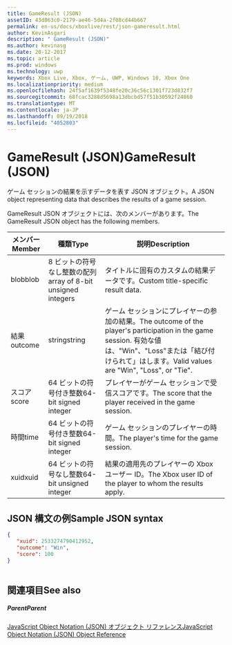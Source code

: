 ```yaml
---
title: GameResult (JSON)
assetID: 43d863c0-2179-ae46-5d4a-2f08cd44b667
permalink: en-us/docs/xboxlive/rest/json-gameresult.html
author: KevinAsgari
description: " GameResult (JSON)"
ms.author: kevinasg
ms.date: 20-12-2017
ms.topic: article
ms.prod: windows
ms.technology: uwp
keywords: Xbox Live, Xbox, ゲーム, UWP, Windows 10, Xbox One
ms.localizationpriority: medium
ms.openlocfilehash: 24f5af1639f5348fe20c36c56c1301f723d832f7
ms.sourcegitcommit: 68fcac3288d5698a13dbcbd57f51b30592f24860
ms.translationtype: MT
ms.contentlocale: ja-JP
ms.lasthandoff: 09/19/2018
ms.locfileid: "4052803"
---
```

# <a name="gameresult-json"></a><span data-ttu-id="0c7ea-104">GameResult (JSON)</span><span class="sxs-lookup"><span data-stu-id="0c7ea-104">GameResult (JSON)</span></span>
<span data-ttu-id="0c7ea-105">ゲーム セッションの結果を示すデータを表す JSON オブジェクト。</span><span class="sxs-lookup"><span data-stu-id="0c7ea-105">A JSON object representing data that describes the results of a game session.</span></span> 
<a id="ID4EN"></a>

  
 
<span data-ttu-id="0c7ea-106">GameResult JSON オブジェクトには、次のメンバーがあります。</span><span class="sxs-lookup"><span data-stu-id="0c7ea-106">The GameResult JSON object has the following members.</span></span>
 
| <span data-ttu-id="0c7ea-107">メンバー</span><span class="sxs-lookup"><span data-stu-id="0c7ea-107">Member</span></span>| <span data-ttu-id="0c7ea-108">種類</span><span class="sxs-lookup"><span data-stu-id="0c7ea-108">Type</span></span>| <span data-ttu-id="0c7ea-109">説明</span><span class="sxs-lookup"><span data-stu-id="0c7ea-109">Description</span></span>| 
| --- | --- | --- | 
| <span data-ttu-id="0c7ea-110">blob</span><span class="sxs-lookup"><span data-stu-id="0c7ea-110">blob</span></span>| <span data-ttu-id="0c7ea-111">8 ビットの符号なし整数の配列</span><span class="sxs-lookup"><span data-stu-id="0c7ea-111">array of 8-bit unsigned integers</span></span>| <span data-ttu-id="0c7ea-112">タイトルに固有のカスタムの結果データです。</span><span class="sxs-lookup"><span data-stu-id="0c7ea-112">Custom title-specific result data.</span></span>| 
| <span data-ttu-id="0c7ea-113">結果</span><span class="sxs-lookup"><span data-stu-id="0c7ea-113">outcome</span></span>| <span data-ttu-id="0c7ea-114">string</span><span class="sxs-lookup"><span data-stu-id="0c7ea-114">string</span></span>| <span data-ttu-id="0c7ea-115">ゲーム セッションにプレイヤーの参加の結果。</span><span class="sxs-lookup"><span data-stu-id="0c7ea-115">The outcome of the player's participation in the game session.</span></span> <span data-ttu-id="0c7ea-116">有効な値は、"Win"、"Loss"または「結び付けられて」はします。</span><span class="sxs-lookup"><span data-stu-id="0c7ea-116">Valid values are "Win", "Loss", or "Tie".</span></span> | 
| <span data-ttu-id="0c7ea-117">スコア</span><span class="sxs-lookup"><span data-stu-id="0c7ea-117">score</span></span>| <span data-ttu-id="0c7ea-118">64 ビットの符号付き整数</span><span class="sxs-lookup"><span data-stu-id="0c7ea-118">64-bit signed integer</span></span>| <span data-ttu-id="0c7ea-119">プレイヤーがゲーム セッションで受信スコアです。</span><span class="sxs-lookup"><span data-stu-id="0c7ea-119">The score that the player received in the game session.</span></span>| 
| <span data-ttu-id="0c7ea-120">時間</span><span class="sxs-lookup"><span data-stu-id="0c7ea-120">time</span></span>| <span data-ttu-id="0c7ea-121">64 ビットの符号付き整数</span><span class="sxs-lookup"><span data-stu-id="0c7ea-121">64-bit signed integer</span></span>| <span data-ttu-id="0c7ea-122">ゲーム セッションのプレイヤーの時間。</span><span class="sxs-lookup"><span data-stu-id="0c7ea-122">The player's time for the game session.</span></span>| 
| <span data-ttu-id="0c7ea-123">xuid</span><span class="sxs-lookup"><span data-stu-id="0c7ea-123">xuid</span></span>| <span data-ttu-id="0c7ea-124">64 ビットの符号なし整数</span><span class="sxs-lookup"><span data-stu-id="0c7ea-124">64-bit unsigned integer</span></span>| <span data-ttu-id="0c7ea-125">結果の適用先のプレイヤーの Xbox ユーザー ID。</span><span class="sxs-lookup"><span data-stu-id="0c7ea-125">The Xbox user ID of the player to whom the results apply.</span></span>| 
  
<a id="ID4EPC"></a>

 
## <a name="sample-json-syntax"></a><span data-ttu-id="0c7ea-126">JSON 構文の例</span><span class="sxs-lookup"><span data-stu-id="0c7ea-126">Sample JSON syntax</span></span>
 

```json
{
   "xuid": 2533274790412952,
   "outcome": "Win",
   "score": 100
}
    
```

  
<a id="ID4EYC"></a>

 
## <a name="see-also"></a><span data-ttu-id="0c7ea-127">関連項目</span><span class="sxs-lookup"><span data-stu-id="0c7ea-127">See also</span></span>
 
<a id="ID4E1C"></a>

 
##### <a name="parent"></a><span data-ttu-id="0c7ea-128">Parent</span><span class="sxs-lookup"><span data-stu-id="0c7ea-128">Parent</span></span> 

[<span data-ttu-id="0c7ea-129">JavaScript Object Notation (JSON) オブジェクト リファレンス</span><span class="sxs-lookup"><span data-stu-id="0c7ea-129">JavaScript Object Notation (JSON) Object Reference</span></span>](atoc-xboxlivews-reference-json.md)

   